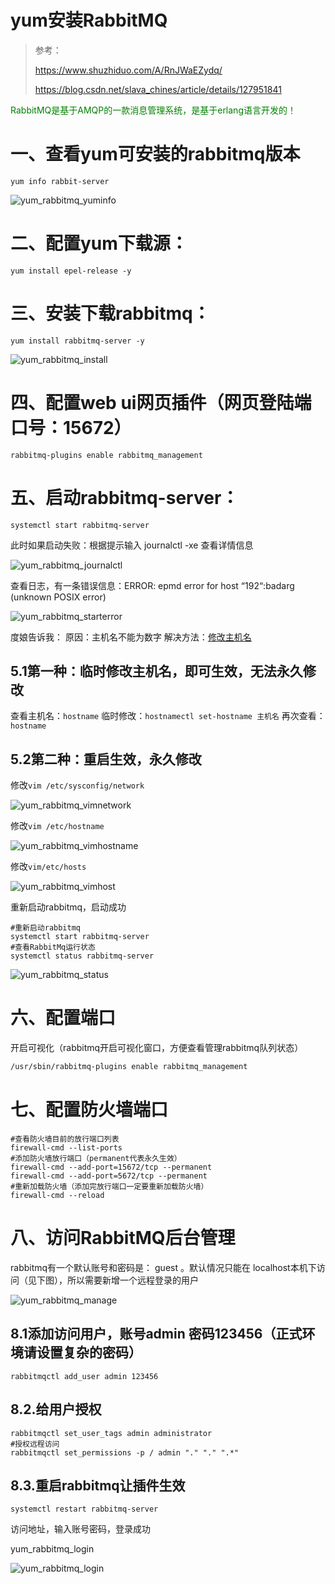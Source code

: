 # yum安装RabbitMQ

>参考：
>
>https://www.shuzhiduo.com/A/RnJWaEZydq/
>
>https://blog.csdn.net/slava_chines/article/details/127951841

<font color="green">RabbitMQ是基于AMQP的一款消息管理系统，是基于erlang语言开发的！</font>

# 一、查看yum可安装的rabbitmq版本



~~~
yum info rabbit-server
~~~



![yum_rabbitmq_yuminfo](../img/centos7/yum_rabbitmq_yuminfo.png)

# 二、配置yum下载源：

~~~
yum install epel-release -y
~~~

# 三、安装下载rabbitmq：

~~~
yum install rabbitmq-server -y
~~~

![yum_rabbitmq_install](../img/centos7/yum_rabbitmq_install.png)

# 四、配置web ui网页插件（网页登陆端口号：15672）

~~~
rabbitmq-plugins enable rabbitmq_management
~~~



# 五、启动rabbitmq-server：

```
systemctl start rabbitmq-server
```

此时如果启动失败：根据提示输入  journalctl -xe 查看详情信息

![yum_rabbitmq_journalctl](../img/centos7/yum_rabbitmq_journalctl.png)


查看日志，有一条错误信息：ERROR: epmd error for host “192“:badarg (unknown POSIX error)

![yum_rabbitmq_starterror](../img/centos7/yum_rabbitmq_starterror.png)

度娘告诉我：
原因：主机名不能为数字
解决方法：[修改主机名](https://so.csdn.net/so/search?q=修改主机名&spm=1001.2101.3001.7020)

## 5.1第一种：临时修改主机名，即可生效，无法永久修改

查看主机名：`hostname`
临时修改：`hostnamectl set-hostname 主机名`
再次查看：`hostname`

## 5.2第二种：重启生效，永久修改


修改`vim /etc/sysconfig/network`

![yum_rabbitmq_vimnetwork](../img/centos7/yum_rabbitmq_vimnetwork.png)

修改`vim /etc/hostname`

![yum_rabbitmq_vimhostname](../img/centos7/yum_rabbitmq_vimhostname.png)

修改`vim/etc/hosts`

![yum_rabbitmq_vimhost](../img/centos7/yum_rabbitmq_vimhost.png)


重新启动rabbitmq，启动成功

~~~
#重新启动rabbitmq
systemctl start rabbitmq-server
#查看RabbitMq运行状态
systemctl status rabbitmq-server
~~~

![yum_rabbitmq_status](../img/centos7/yum_rabbitmq_status.png)

# 六、配置端口



开启可视化（rabbitmq开启可视化窗口，方便查看管理rabbitmq队列状态）

```bash
/usr/sbin/rabbitmq-plugins enable rabbitmq_management
```



# 七、配置防火墙端口

~~~shell
#查看防火墙目前的放行端口列表
firewall-cmd --list-ports
#添加防火墙放行端口（permanent代表永久生效）
firewall-cmd --add-port=15672/tcp --permanent
firewall-cmd --add-port=5672/tcp --permanent
#重新加载防火墙（添加完放行端口一定要重新加载防火墙）
firewall-cmd --reload
~~~



# 八、访问RabbitMQ后台管理

rabbitmq有一个默认账号和密码是： guest 。默认情况只能在 localhost本机下访问（见下图），所以需要新增一个远程登录的用户 

![yum_rabbitmq_manage](../img/centos7/yum_rabbitmq_manage.png)

## 8.1添加访问用户，账号admin 密码123456（正式环境请设置复杂的密码）

```
rabbitmqctl add_user admin 123456
```

## 8.2.给用户授权

```
rabbitmqctl set_user_tags admin administrator
#授权远程访问
rabbitmqctl set_permissions -p / admin "." "." ".*"
```

## 8.3.重启rabbitmq让插件生效

```
systemctl restart rabbitmq-server
```

访问地址，输入账号密码，登录成功

yum_rabbitmq_login

![yum_rabbitmq_login](../img/centos7/yum_rabbitmq_login.png)

